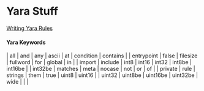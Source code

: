 # Yara Stuff

[Writing Yara Rules](https://yara.readthedocs.io/en/v3.6.0/writingrules.html)

#### Yara Keywords

| all | and | any | ascii | at | condition | contains |
| entrypoint | false | filesize | fullword | for | global | in |
| import | include | int8 | int16 | int32 | int8be | int16be |
| int32be | matches | meta | nocase | not | or | of |
| private | rule | strings | them | true | uint8 | uint16 |
| uint32 | uint8be | uint16be | uint32be | wide |  |  |
